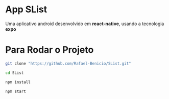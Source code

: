 # App SList

Uma aplicativo android desenvolvido em __react-native__, usando a tecnologia __expo__

# Para Rodar o Projeto

~~~bash
git clone "https://github.com/Rafael-Benicio/SList.git"

cd SList

npm install

npm start
~~~
